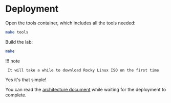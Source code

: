 # Deployment

Open the tools container, which includes all the tools needed:

```sh
make tools
```

Build the lab:

```sh
make
```

!!! note

     It will take a while to download Rocky Linux ISO on the first time

Yes it's that simple!

You can read the [architecture document](../../reference/architecture.md) while waiting for the deployment to complete.
